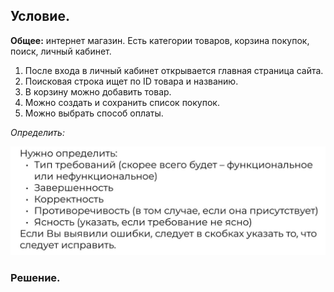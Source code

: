 ## Условие. 

**Общее:** интернет магазин. 
Есть категории товаров, корзина покупок, поиск, личный кабинет.
1. После входа в личный кабинет открывается главная страница сайта.
1. Поисковая строка ищет по ID товара и названию.
1. В корзину можно добавить товар.
1. Можно создать и сохранить список покупок.
1. Можно выбрать способ оплаты.

*Определить:*

![Условие](./img/img_condition_hw1.jpeg)

### Решение.







